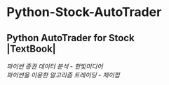 # Python-Stock-AutoTrader  
Python AutoTrader for Stock  
|TextBook|
---- 
*파이썬 증권 데이터 분석 - 한빛미디어*  
*파이썬을 이용한 알고리즘 트레이딩 - 제이펍*  
